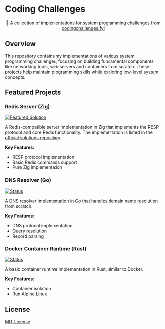 # Coding Challenges

<div align="center">

🚀 A collection of implementations for system programming challenges from [codingchallenges.fyi](https://codingchallenges.fyi)

</div>

## Overview

This repository contains my implementations of various system programming challenges, focusing on building fundamental components like networking tools, web servers and containers from scratch.
These projects help maintain programming skills while exploring low-level system concepts.

## Featured Projects

### Redis Server (Zig)
[![Featured Solution](https://img.shields.io/badge/Status-Featured-brightgreen)](redis-server/zig-redis-server)

A Redis-compatible server implementation in Zig that implements the RESP protocol and core Redis functionality.
The implementation is listed in the [official solutions repository](https://github.com/CodingChallengesFYI/SharedSolutions/blob/main/Solutions/challenge-redis.md).

**Key Features:**
- RESP protocol implementation
- Basic Redis commands support
- Pure Zig implementation

### DNS Resolver (Go)
[![Status](https://img.shields.io/badge/Status-Complete-blue)](dns-resolver/cc-go-dns-resolver)

A DNS resolver implementation in Go that handles domain name resolution from scratch.

**Key Features:**
- DNS protocol implementation
- Query resolution
- Record parsing

### Docker Container Runtime (Rust)
[![Status](https://img.shields.io/badge/Status-Complete-blue)](docker/rust-docker)

A basic container runtime implementation in Rust, similar to Docker.

**Key Features:**
- Container isolation
- Run Alpine Linux

## License

[MIT License](LICENSE)
